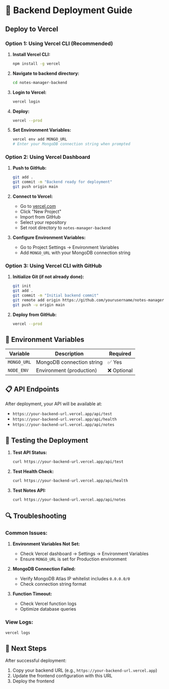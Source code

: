# 🚀 Backend Deployment Guide

## Deploy to Vercel

### Option 1: Using Vercel CLI (Recommended)

1. **Install Vercel CLI:**
   ```bash
   npm install -g vercel
   ```

2. **Navigate to backend directory:**
   ```bash
   cd notes-manager-backend
   ```

3. **Login to Vercel:**
   ```bash
   vercel login
   ```

4. **Deploy:**
   ```bash
   vercel --prod
   ```

5. **Set Environment Variables:**
   ```bash
   vercel env add MONGO_URL
   # Enter your MongoDB connection string when prompted
   ```

### Option 2: Using Vercel Dashboard

1. **Push to GitHub:**
   ```bash
   git add .
   git commit -m "Backend ready for deployment"
   git push origin main
   ```

2. **Connect to Vercel:**
   - Go to [vercel.com](https://vercel.com)
   - Click "New Project"
   - Import from GitHub
   - Select your repository
   - Set root directory to `notes-manager-backend`

3. **Configure Environment Variables:**
   - Go to Project Settings → Environment Variables
   - Add `MONGO_URL` with your MongoDB connection string

### Option 3: Using Vercel CLI with GitHub

1. **Initialize Git (if not already done):**
   ```bash
   git init
   git add .
   git commit -m "Initial backend commit"
   git remote add origin https://github.com/yourusername/notes-manager-backend.git
   git push -u origin main
   ```

2. **Deploy from GitHub:**
   ```bash
   vercel --prod
   ```

## 🔧 Environment Variables

| Variable | Description | Required |
|----------|-------------|----------|
| `MONGO_URL` | MongoDB connection string | ✅ Yes |
| `NODE_ENV` | Environment (production) | ❌ Optional |

## 📋 API Endpoints

After deployment, your API will be available at:
- `https://your-backend-url.vercel.app/api/test`
- `https://your-backend-url.vercel.app/api/health`
- `https://your-backend-url.vercel.app/api/notes`

## 🧪 Testing the Deployment

1. **Test API Status:**
   ```bash
   curl https://your-backend-url.vercel.app/api/test
   ```

2. **Test Health Check:**
   ```bash
   curl https://your-backend-url.vercel.app/api/health
   ```

3. **Test Notes API:**
   ```bash
   curl https://your-backend-url.vercel.app/api/notes
   ```

## 🔍 Troubleshooting

### Common Issues:

1. **Environment Variables Not Set:**
   - Check Vercel dashboard → Settings → Environment Variables
   - Ensure `MONGO_URL` is set for Production environment

2. **MongoDB Connection Failed:**
   - Verify MongoDB Atlas IP whitelist includes `0.0.0.0/0`
   - Check connection string format

3. **Function Timeout:**
   - Check Vercel function logs
   - Optimize database queries

### View Logs:
```bash
vercel logs
```

## 📝 Next Steps

After successful deployment:
1. Copy your backend URL (e.g., `https://your-backend-url.vercel.app`)
2. Update the frontend configuration with this URL
3. Deploy the frontend
